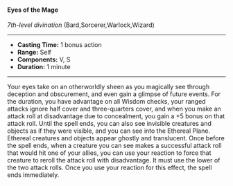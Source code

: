 #### Eyes of the Mage
*7th-level divination* (Bard,Sorcerer,Warlock,Wizard)
___
- **Casting Time:** 1 bonus action
- **Range:** Self
- **Components:** V, S
- **Duration:** 1 minute
---
Your eyes take on an otherworldly sheen as you
magically see through deception and obscurement,
and even gain a glimpse of future events. For the
duration, you have advantage on all Wisdom
checks, your ranged attacks ignore half cover and
three-quarters cover, and when you make an attack
roll at disadvantage due to concealment, you gain a
+5 bonus on that attack roll. Until the spell ends,
you can also see invisible creatures and objects as if
they were visible, and you can see into the Ethereal
Plane. Ethereal creatures and objects appear ghostly
and translucent.
Once before the spell ends, when a creature you
can see makes a successful attack roll that would hit
one of your allies, you can use your reaction to force
that creature to reroll the attack roll with
disadvantage. It must use the lower of the two
attack rolls. Once you use your reaction for this
effect, the spell ends immediately.
